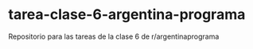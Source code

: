 # tarea-clase-6-argentina-programa
 Repositorio para las tareas de la clase 6 de r/argentinaprograma
